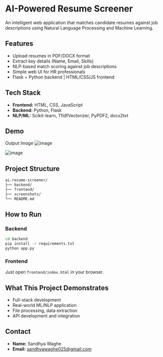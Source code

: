 # AI-Powered Resume Screener

An intelligent web application that matches candidate resumes against job descriptions using Natural Language Processing and Machine Learning.

## Features

- Upload resumes in PDF/DOCX format
- Extract key details (Name, Email, Skills)
- NLP-based match scoring against job descriptions
- Simple web UI for HR professionals
- Flask + Python backend | HTML/CSS/JS frontend

## Tech Stack

- **Frontend:** HTML, CSS, JavaScript
- **Backend:** Python, Flask
- **NLP/ML:** Scikit-learn, TfidfVectorizer, PyPDF2, docx2txt

##  Demo

_Output Image_
![image](https://github.com/user-attachments/assets/022a153e-5e9e-4189-ad8e-97049b33d039)

![image](https://github.com/user-attachments/assets/5b5625e7-4775-4ebe-b648-05d139eb20b3)


##  Project Structure

```bash
ai-resume-screener/
├── backend/
├── frontend/
├── screenshots/
└── README.md
```

##  How to Run

### Backend
```bash
cd backend
pip install -r requirements.txt
python app.py
```

### Frontend
Just open `frontend/index.html` in your browser.

##  What This Project Demonstrates

- Full-stack development
- Real-world ML/NLP application
- File processing, data extraction
- API development and integration

##  Contact

- **Name:** Sandhya Waghe
- **Email:** sandhyawaghe025@gmail.com

